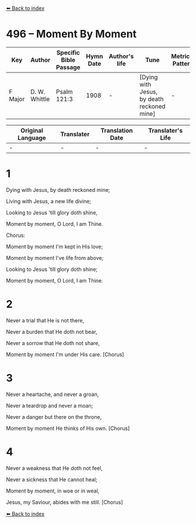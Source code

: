 [⬅️ Back to index](../README.md)

# 496 – Moment By Moment

Key | Author   | Specific Bible Passage     |Hymn Date |Author's life |Tune |Metrical Pattern   |Composer/Source
-- | --------- | ---------------------------|----------|--------------|-----|-------------------|-------------  
F Major |D. W. Whittle |Psalm 121:3 |1908 |- |[Dying with Jesus, by death reckoned mine] |- |Mary Whittle

Original Language | Translater | Translation Date   | Translater's Life  
----------------- | --------- | --------------------|-------------     
\- |- |- |-




# 1

Dying with Jesus, by death reckoned mine;

Living with Jesus, a new life divine;

Looking to Jesus 'till glory doth shine,

Moment by moment, O Lord, I am Thine.



Chorus:

Moment by moment I'm kept in His love;

Moment by moment I've life from above;

Looking to Jesus 'till glory doth shine;

Moment by moment, O Lord, I am Thine.



# 2

Never a trial that He is not there,

Never a burden that He doth not bear,

Never a sorrow that He doth not share,

Moment by moment I'm under His care.  [Chorus]



# 3

Never a heartache, and never a groan,

Never a teardrop and never a moan;

Never a danger but there on the throne,

Moment by moment He thinks of His own.  [Chorus]



# 4

Never a weakness that He doth not feel,

Never a sickness that He cannot heal;

Moment by moment, in woe or in weal,

Jesus, my Saviour, abides with me still.  [Chorus]

[⬅️ Back to index](../README.md)
